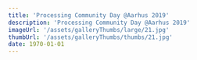 ```yaml
---
title: 'Processing Community Day @Aarhus 2019'
description: 'Processing Community Day @Aarhus 2019'
imageUrl: '/assets/galleryThumbs/large/21.jpg'
thumbUrl: '/assets/galleryThumbs/thumbs/21.jpg'
date: 1970-01-01
---
```

